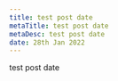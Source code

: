 ```yaml
---
title: test post date
metaTitle: test post date
metaDesc: test post date
date: 28th Jan 2022
---
```

test post date